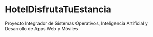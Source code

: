 # HotelDisfrutaTuEstancia
Proyecto Integrador de Sistemas Operativos, Inteligencia Artificial y Desarrollo de Apps Web y Móviles
